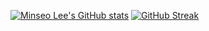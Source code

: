 [![Minseo Lee's GitHub stats](https://github-readme-stats.vercel.app/api?username=quiple)](https://github.com/anuraghazra/github-readme-stats)
[![GitHub Streak](https://github-readme-streak-stats.herokuapp.com?user=quiple&theme=github-dark&hide_border=true&date_format=%5BY.%5Dn.j)](https://git.io/streak-stats)
